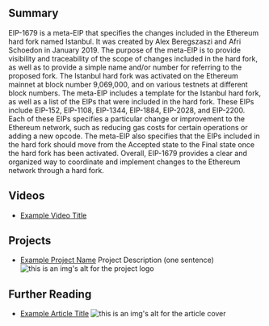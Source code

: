 ## Summary

EIP-1679 is a meta-EIP that specifies the changes included in the Ethereum hard fork named Istanbul. It was created by Alex Beregszaszi and Afri Schoedon in January 2019. The purpose of the meta-EIP is to provide visibility and traceability of the scope of changes included in the hard fork, as well as to provide a simple name and/or number for referring to the proposed fork. The Istanbul hard fork was activated on the Ethereum mainnet at block number 9,069,000, and on various testnets at different block numbers. The meta-EIP includes a template for the Istanbul hard fork, as well as a list of the EIPs that were included in the hard fork. These EIPs include EIP-152, EIP-1108, EIP-1344, EIP-1884, EIP-2028, and EIP-2200. Each of these EIPs specifies a particular change or improvement to the Ethereum network, such as reducing gas costs for certain operations or adding a new opcode. The meta-EIP also specifies that the EIPs included in the hard fork should move from the Accepted state to the Final state once the hard fork has been activated. Overall, EIP-1679 provides a clear and organized way to coordinate and implement changes to the Ethereum network through a hard fork.

## Videos

- [Example Video Title](https://www.youtube.com/watch?v=TDGq4aeevgY)

## Projects

- [Example Project Name](https://xxxx.xxx/xxxxx) Project Description (one sentence) ![this is an img's alt for the project logo](https://xxxx.xxx/project-logo.xxx)

## Further Reading

- [Example Article Title](https://xxxx.xxx/xxxxx) ![this is an img's alt for the article cover](https://xxxx.xxx/article-cover.xxx)

